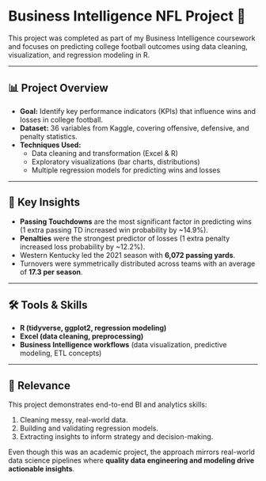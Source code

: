 # Business Intelligence NFL Project 🏈

This project was completed as part of my Business Intelligence coursework and focuses on predicting college football outcomes using data cleaning, visualization, and regression modeling in R. 

---

## 📊 Project Overview
- **Goal:** Identify key performance indicators (KPIs) that influence wins and losses in college football.  
- **Dataset:** 36 variables from Kaggle, covering offensive, defensive, and penalty statistics.  
- **Techniques Used:**  
  - Data cleaning and transformation (Excel & R)  
  - Exploratory visualizations (bar charts, distributions)  
  - Multiple regression models for predicting wins and losses  

---

## 🧹 Key Insights
- **Passing Touchdowns** are the most significant factor in predicting wins (1 extra passing TD increased win probability by ~14.9%).  
- **Penalties** were the strongest predictor of losses (1 extra penalty increased loss probability by ~12.2%).  
- Western Kentucky led the 2021 season with **6,072 passing yards**.  
- Turnovers were symmetrically distributed across teams with an average of **17.3 per season**.  

---

## 🛠 Tools & Skills
- **R (tidyverse, ggplot2, regression modeling)**  
- **Excel (data cleaning, preprocessing)**  
- **Business Intelligence workflows** (data visualization, predictive modeling, ETL concepts)  

---

## 🎯 Relevance
This project demonstrates end-to-end BI and analytics skills:
1. Cleaning messy, real-world data.  
2. Building and validating regression models.  
3. Extracting insights to inform strategy and decision-making.  

Even though this was an academic project, the approach mirrors real-world data science pipelines where **quality data engineering and modeling drive actionable insights**.
